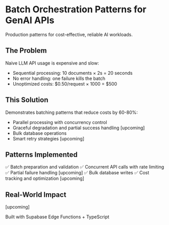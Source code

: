 # Batch Orchestration Patterns for GenAI APIs

Production patterns for cost-effective, reliable AI workloads.

## The Problem
Naive LLM API usage is expensive and slow:
- Sequential processing: 10 documents × 2s = 20 seconds
- No error handling: one failure kills the batch
- Unoptimized costs: $0.50/request × 1000 = $500

## This Solution
Demonstrates batching patterns that reduce costs by 60-80%:
- Parallel processing with concurrency control
- Graceful degradation and partial success handling [upcoming]
- Bulk database operations
- Smart retry strategies [upcoming]

## Patterns Implemented
✅ Batch preparation and validation
✅ Concurrent API calls with rate limiting
✅ Partial failure handling [upcoming]
✅ Bulk database writes
✅ Cost tracking and optimization [upcoming]

## Real-World Impact
[upcoming]

Built with Supabase Edge Functions + TypeScript